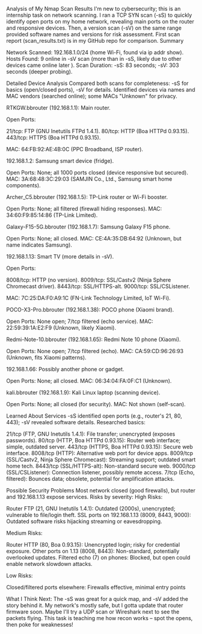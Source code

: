 Analysis of My Nmap Scan Results
I'm new to cybersecurity; this is an internship task on network scanning. I ran a TCP SYN scan (-sS) to quickly identify open ports on my home network, revealing main ports on the router and responsive devices. Then, a version scan (-sV) on the same range provided software names and versions for risk assessment. First scan report (scan_results.txt) is in my GitHub repo for comparison.
Summary

Network Scanned: 192.168.1.0/24 (home Wi-Fi, found via ip addr show).
Hosts Found: 9 online in -sV scan (more than in -sS, likely due to other devices came online later ).
Scan Duration: -sS: 83 seconds; -sV: 303 seconds (deeper probing).

Detailed Device Analysis
Compared both scans for completeness: -sS for basics (open/closed ports), -sV for details. Identified devices via names and MAC vendors (searched online); some MACs "Unknown" for privacy.

RTKGW.bbrouter (192.168.1.1): Main router.

Open Ports:

21/tcp: FTP (GNU Inetutils FTPd 1.4.1).
80/tcp: HTTP (Boa HTTPd 0.93.15).
443/tcp: HTTPS (Boa HTTPd 0.93.15).


MAC: 64:FB:92:AE:4B:0C (PPC Broadband, ISP router).


192.168.1.2: Samsung smart device (fridge).

Open Ports: None; all 1000 ports closed (device responsive but secured).
MAC: 3A:68:48:3C:29:03 (SAMJIN Co., Ltd., Samsung smart home components).


Archer_C5.bbrouter (192.168.1.5): TP-Link router or Wi-Fi booster.

Open Ports: None; all filtered (firewall hiding responses).
MAC: 34:60:F9:85:14:86 (TP-Link Limited).


Galaxy-F15-5G.bbrouter (192.168.1.7): Samsung Galaxy F15 phone.

Open Ports: None; all closed.
MAC: CE:4A:35:DB:64:92 (Unknown, but name indicates Samsung).


192.168.1.13: Smart TV (more details in -sV).

Open Ports:

8008/tcp: HTTP (no version).
8009/tcp: SSL/Castv2 (Ninja Sphere Chromecast driver).
8443/tcp: SSL/HTTPS-alt.
9000/tcp: SSL/CSListener.


MAC: 7C:25:DA:F0:A9:1C (FN-Link Technology Limited, IoT Wi-Fi).


POCO-X3-Pro.bbrouter (192.168.1.38): POCO phone (Xiaomi brand).

Open Ports: None open; 7/tcp filtered (echo service).
MAC: 22:59:39:1A:E2:F9 (Unknown, likely Xiaomi).


Redmi-Note-10.bbrouter (192.168.1.65): Redmi Note 10 phone (Xiaomi).

Open Ports: None open; 7/tcp filtered (echo).
MAC: CA:59:CD:96:26:93 (Unknown, fits Xiaomi patterns).


192.168.1.66: Possibly another phone or gadget.

Open Ports: None; all closed.
MAC: 06:34:04:FA:0F:C1 (Unknown).


kali.bbrouter (192.168.1.9): Kali Linux laptop (scanning device).

Open Ports: None; all closed (for security).
MAC: Not shown (self-scan).



Learned About Services
-sS identified open ports (e.g., router's 21, 80, 443); -sV revealed software details. Researched basics:

21/tcp (FTP, GNU Inetutils 1.4.1): File transfer; unencrypted (exposes passwords).
80/tcp (HTTP, Boa HTTPd 0.93.15): Router web interface; simple, outdated server.
443/tcp (HTTPS, Boa HTTPd 0.93.15): Secure web interface.
8008/tcp (HTTP): Alternative web port for device apps.
8009/tcp (SSL/Castv2, Ninja Sphere Chromecast): Streaming support; outdated smart home tech.
8443/tcp (SSL/HTTPS-alt): Non-standard secure web.
9000/tcp (SSL/CSListener): Connection listener, possibly remote access.
7/tcp (Echo, filtered): Bounces data; obsolete, potential for amplification attacks.

Possible Security Problems
Most network closed (good firewalls), but router and 192.168.1.13 expose services. Risks by severity:
High Risks:

Router FTP (21, GNU Inetutils 1.4.1): Outdated (2000s), unencrypted; vulnerable to file/login theft.
SSL ports on 192.168.1.13 (8009, 8443, 9000): Outdated software risks hijacking streaming or eavesdropping.

Medium Risks:

Router HTTP (80, Boa 0.93.15): Unencrypted login; risky for credential exposure.
Other ports on 1.13 (8008, 8443): Non-standard, potentially overlooked updates.
Filtered echo (7) on phones: Blocked, but open could enable network slowdown attacks.

Low Risks:

Closed/filtered ports elsewhere: Firewalls effective, minimal entry points

What I Think Next: The -sS was great for a quick map, and -sV added the story behind it. My network's mostly safe, but I gotta update that router firmware soon. Maybe I'll try a UDP scan or Wireshark next to see the packets flying. This task is teaching me how recon works – spot the opens, then poke for weaknesses!
